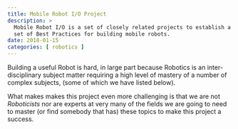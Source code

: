 ```yaml
---
title: Mobile Robot I/O Project
description: >
  Mobile Robot I/O is a set of closely related projects to establish a
  set of Best Practices for building mobile robots.
date: 2018-01-15
categories: [ robotics ]
---
```


Building a useful Robot is hard, in large part because Robotics is an
inter-disciplinary subject matter requiring a high level of mastery of
a number of complex subjects, (some of which we have listed below). 
<!--more-->

What makes makes this project even more challenging is that we are not
_Roboticists_ nor are experts at very many of the fields we are going
to need to master (or find somebody that has) these topics to make
this project a success.

